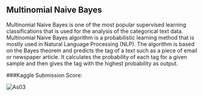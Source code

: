 ## Multinomial Naive Bayes 

Multinomial Naive Bayes is one of the most popular supervised learning classifications that is used for the analysis of the categorical text data. Multinomial Naive Bayes algorithm is a probabilistic learning method that is mostly used in Natural Language Processing (NLP). The algorithm is based on the Bayes theorem and predicts the tag of a text such as a piece of email or newspaper article. It calculates the probability of each tag for a given sample and then gives the tag with the highest probability as output.

###Kaggle Submission Score:

![As03](https://user-images.githubusercontent.com/61589430/126218150-1ba26635-f1e8-4c6a-89cb-733bb241a5ae.png)
